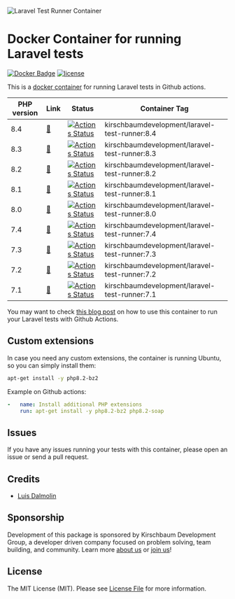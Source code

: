 ![Laravel Test Runner Container](banner.jpg "Laravel Test Runner Container")

# Docker Container for running Laravel tests

[![Docker Badge](https://img.shields.io/docker/pulls/kirschbaumdevelopment/laravel-test-runner)](https://hub.docker.com/r/kirschbaumdevelopment/laravel-test-runner/)
[![license](https://img.shields.io/github/license/mashape/apistatus.svg)](https://cloud.docker.com/u/kirschbaumdevelopment/repository/docker/kirschbaumdevelopment/laravel-test-runner)

This is a [docker container](https://cloud.docker.com/u/kirschbaumdevelopment/repository/docker/kirschbaumdevelopment/laravel-test-runner) for running Laravel tests in Github actions.

| PHP version | Link                                                                                          | Status | Container Tag |
| ---------- |-----------------------------------------------------------------------------------------------| ------ | ------------- |
| 8.4 | [🔗](https://github.com/kirschbaum-development/laravel-test-runner-container/blob/master/8.4) | [![Actions Status](https://github.com/kirschbaum-development/laravel-test-runner-container/workflows/php-8.4-publish/badge.svg)](https://github.com/kirschbaum-development/laravel-test-runner-container/actions) | kirschbaumdevelopment/laravel-test-runner:8.4 |
| 8.3 | [🔗](https://github.com/kirschbaum-development/laravel-test-runner-container/blob/master/8.3) | [![Actions Status](https://github.com/kirschbaum-development/laravel-test-runner-container/workflows/php-8.3-publish/badge.svg)](https://github.com/kirschbaum-development/laravel-test-runner-container/actions) | kirschbaumdevelopment/laravel-test-runner:8.3 |
| 8.2 | [🔗](https://github.com/kirschbaum-development/laravel-test-runner-container/blob/master/8.2) | [![Actions Status](https://github.com/kirschbaum-development/laravel-test-runner-container/workflows/php-8.2-validate/badge.svg)](https://github.com/kirschbaum-development/laravel-test-runner-container/actions) | kirschbaumdevelopment/laravel-test-runner:8.2 |
| 8.1 | [🔗](https://github.com/kirschbaum-development/laravel-test-runner-container/blob/master/8.1) | [![Actions Status](https://github.com/kirschbaum-development/laravel-test-runner-container/workflows/php-8.1-validate/badge.svg)](https://github.com/kirschbaum-development/laravel-test-runner-container/actions) | kirschbaumdevelopment/laravel-test-runner:8.1 |
| 8.0 | [🔗](https://github.com/kirschbaum-development/laravel-test-runner-container/blob/master/8.0) | [![Actions Status](https://github.com/kirschbaum-development/laravel-test-runner-container/workflows/php-8.0-validate/badge.svg)](https://github.com/kirschbaum-development/laravel-test-runner-container/actions) | kirschbaumdevelopment/laravel-test-runner:8.0 |
| 7.4 | [🔗](https://github.com/kirschbaum-development/laravel-test-runner-container/blob/master/7.4) | [![Actions Status](https://github.com/kirschbaum-development/laravel-test-runner-container/workflows/php-7.4-validate/badge.svg)](https://github.com/kirschbaum-development/laravel-test-runner-container/actions) | kirschbaumdevelopment/laravel-test-runner:7.4 |
| 7.3 | [🔗](https://github.com/kirschbaum-development/laravel-test-runner-container/blob/master/7.3) | [![Actions Status](https://github.com/kirschbaum-development/laravel-test-runner-container/workflows/php-7.3-validate/badge.svg)](https://github.com/kirschbaum-development/laravel-test-runner-container/actions) | kirschbaumdevelopment/laravel-test-runner:7.3 |
| 7.2 | [🔗](https://github.com/kirschbaum-development/laravel-test-runner-container/blob/master/7.2) | [![Actions Status](https://github.com/kirschbaum-development/laravel-test-runner-container/workflows/php-7.2-validate/badge.svg)](https://github.com/kirschbaum-development/laravel-test-runner-container/actions) | kirschbaumdevelopment/laravel-test-runner:7.2 |
| 7.1 | [🔗](https://github.com/kirschbaum-development/laravel-test-runner-container/blob/master/7.1) | [![Actions Status](https://github.com/kirschbaum-development/laravel-test-runner-container/workflows/php-7.1-validate/badge.svg)](https://github.com/kirschbaum-development/laravel-test-runner-container/actions) | kirschbaumdevelopment/laravel-test-runner:7.1 |

You may want to check [this blog post](https://kirschbaumdevelopment.com/news-articles/using-github-actions-to-setup-ci-cd-with-laravel-and-mysql) on how to use this container to run your Laravel tests with Github Actions.

## Custom extensions

In case you need any custom extensions, the container is running Ubuntu, so you can simply install them:

```bash
apt-get install -y php8.2-bz2
```

Example on Github actions:

```yaml
-   name: Install additional PHP extensions
    run: apt-get install -y php8.2-bz2 php8.2-soap
```

## Issues

If you have any issues running your tests with this container, please open an issue or send a pull request.

## Credits

- [Luis Dalmolin](https://github.com/luisdalmolin)

## Sponsorship

Development of this package is sponsored by Kirschbaum Development Group, a developer driven company focused on problem solving, team building, and community. Learn more [about us](https://kirschbaumdevelopment.com) or [join us](https://careers.kirschbaumdevelopment.com)!

## License

The MIT License (MIT). Please see [License File](LICENSE) for more information.
